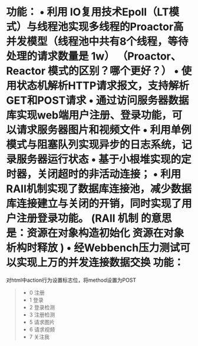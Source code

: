 功能：
• 利用 IO复用技术Epoll（LT模式）与线程池实现多线程的Proactor高并发模型（线程池中共有8个线程，等待处理的请求数量是 1w） （Proactor、Reactor 模式的区别？哪个更好？）
• 使用状态机解析HTTP请求报文，支持解析GET和POST请求
• 通过访问服务器数据库实现web端用户注册、登录功能，可以请求服务器图片和视频文件
• 利用单例模式与阻塞队列实现异步的日志系统，记录服务器运行状态
• 基于小根堆实现的定时器，关闭超时的非活动连接；
• 利用RAII机制实现了数据库连接池，减少数据库连接建立与关闭的开销，同时实现了用户注册登录功能。
(RAII 机制 的意思是：资源在对象构造初始化 资源在对象析构时释放 )
• 经Webbench压力测试可以实现上万的并发连接数据交换
功能：
===============
对html中action行为设置标志位，将method设置为POST
> * 0 注册
> * 1 登录
> * 2 登录检测
> * 3 注册检测
> * 5 请求图片
> * 6 请求视频
> * 7 关注我
